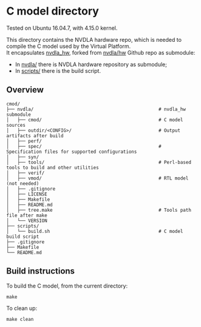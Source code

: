 # C model directory
Tested on Ubuntu 16.04.7, with 4.15.0 kernel.

This directory contains the NVDLA hardware repo, which is needed to compile the C model used by the Virtual Platform.<br>
It encapsulates [nvdla_hw](https://github.com/Vincenzo0709/nvdla_hw), forked from [nvdla/hw](https://github.com/nvdla/hw) Github repo as submodule:
- In [nvdla/](nvdla/) there is NVDLA hardware repository as submodule;
- In [scripts/](scripts/) there is the build script.

## Overview
```
cmod/
├── nvdla/                                              # nvdla_hw submodule
│   ├── cmod/                                           # C model sources
│   ├── outdir/<CONFIG>/                                # Output artifacts after build
│   ├── perf/
│   ├── spec/                                           # Specification files for supported configurations
│   ├── syn/
│   ├── tools/                                          # Perl-based tools to build and other utilities
│   ├── verif/
│   ├── vmod/                                           # RTL model (not needed)
│   ├── .gitignore
│   ├── LICENSE
│   ├── Makefile
│   ├── README.md
│   ├── tree.make                                       # Tools path file after make
│   └── VERSION
├── scripts/
│   └── build.sh                                        # C model build script
├── .gitignore
├── Makefile
└── README.md
```

## Build instructions
To build the C model, from the current directory:
```
make
```
To clean up:
```
make clean
```
